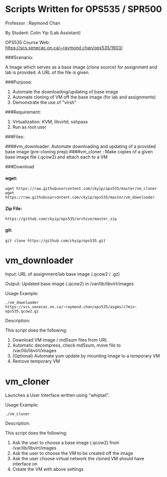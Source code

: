 # Scripts Written for OPS535 / SPR500

Professor : Raymond Chan

By Student: Colin Yip (Lab Assistant)

OPS535 Course Web: https://scs.senecac.on.ca/~raymond.chan/ops535/1603/

###Scenario:

A Image which serves as a base image (clone source) for assignment and lab is provided.  A URL of the file is given. 

###Purpose:

1. Automate the downloading/updating of base image
2. Automate cloning of VM off the base image (for lab and assignments)
3. Demonstrate the use of "virsh" 

###Requirement:

1. Virtualization: KVM, libvirtd, sshpass
2. Run as root user

###Files:

####vm_downloader: Automate downloading and updating of a provided base image (pre-cloning prep)
####vm_cloner    : Make copies of a given base image file (.qcow2) and attach each to a VM


###Download

#### wget:

```
wget https://raw.githubusercontent.com/ckyip/ops535/master/vm_cloner
wget https://raw.githubusercontent.com/ckyip/ops535/master/vm_downloader
```

#### Zip File:

```
https://github.com/ckyip/ops535/archive/master.zip
```

#### git:

```
git clone https://github.com/ckyip/ops535.git
```


# vm_downloader

Input:
URL of assignment/lab base image (.qcow2 / .gz)

Output:
Updated base image (.qcow2) in /var/lib/libvirt/images

Usage Example:

```
./vm_downloader https://scs.senecac.on.ca/~raymond.chan/ops535/asgms/c7min-ops535.qcow2.gz 
```

Description:

This script does the following:

1. Download VM image / md5sum files from URL
2. Automatic decompress, check md5sum, move file to /var/lib/libvirt/images
3. (Optional) Automate yum update by mounting image to a temporary VM
4. Remove temporary VM

# vm_cloner

Launches a User Interface written using "whiptail".

Usage Example:

```
./vm_cloner
```

Description:

This script does the following:

1. Ask the user to choose a base image (.qcow2) from /var/lib/libvirt/images
2. Ask the user to choose the VM to be created off the image
3. Ask the user choose virtual network the cloned VM should have interface on
4. Create the VM with above settings
